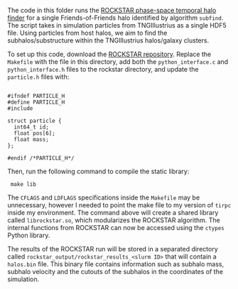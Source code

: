 The code in this folder runs the [ROCKSTAR phase-space temporal halo finder](https://iopscience.iop.org/article/10.1088/0004-637X/762/2/109) for a single Friends-of-Friends halo identified by algorithm `subfind`. The script takes in simulation particles from TNGIllustrius as a single HDF5 file. Using particles from host halos, we aim to find the subhalos/substructure within the TNGIllustrius halos/galaxy clusters. 

To set up this code, download the [ROCKSTAR repository](https://bitbucket.org/gfcstanford/rockstar/src/main/). Replace the `Makefile` with the file in this directory, add both the `python_interface.c` and `python_interface.h` files to the rockstar directory, and update the `particle.h` files with: 

<pre><code> 
#ifndef PARTICLE_H
#define PARTICLE_H
#include <stdint.h>

struct particle {
  int64_t id;
  float pos[6];
  float mass;
};

#endif /*PARTICLE_H*/
</code></pre>

Then, run the following command to compile the static library: 

<pre><code> make lib </code></pre>

The `CFLAGS` and `LDFLAGS` specifications inside the `Makefile` may be unnecessary, however I needed to point the make file to my version of `tirpc` inside my environment. The command above will create a shared library called `librockstar.so`, which modularizes the ROCKSTAR algorithm. The internal functions from ROCKSTAR can now be accessed using the `ctypes` Python library. 

The results of the ROCKSTAR run will be stored in a separated directory called `rockstar_output/rockstar_results_<slurm ID>` that will contain a `halos.bin` file. This binary file contains information such as subhalo mass, subhalo velocity and the cutouts of the subhalos in the coordinates of the simulation. 